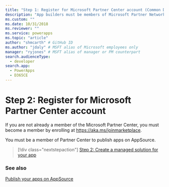 ```yaml
---
title: "Step 1: Register for Microsoft Partner Center account (Common Data Service) | Microsoft Docs" # Intent and product brand in a unique string of 43-59 chars including spaces
description: "App builders must be members of Microsoft Partner Network (MPN) to publish apps on AppSource." # 115-145 characters including spaces. This abstract displays in the search result.
ms.custom: ""
ms.date: 10/31/2018
ms.reviewer: ""
ms.service: powerapps
ms.topic: "article"
author: "shmcarth" # GitHub ID
ms.author: "jdaly" # MSFT alias of Microsoft employees only
manager: "ryjones" # MSFT alias of manager or PM counterpart
search.audienceType: 
  - developer
search.app: 
  - PowerApps
  - D365CE
---
```

# Step 2: Register for Microsoft Partner Center account

If you are not already a member of the Microsoft Partner Center, you must become a member by enrolling at <https://aka.ms/joinmarketplace>.

You must be a member of Partner Center to publish apps on AppSource.

> [!div class="nextstepaction"]
> [Step 2: Create a managed solution for your app](create-solution-app-appsource.md)

### See also 

[Publish your apps on AppSource](publish-app-appsource.md)
  
